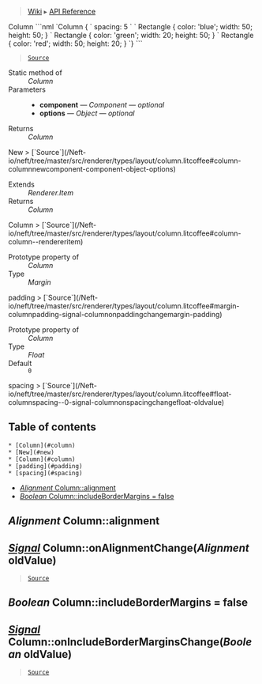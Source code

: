 > [Wiki](Home) ▸ [API Reference](API-Reference)

<dl></dl>
Column
```nml
`Column {
`   spacing: 5
`
`   Rectangle { color: 'blue'; width: 50; height: 50; }
`   Rectangle { color: 'green'; width: 20; height: 50; }
`   Rectangle { color: 'red'; width: 50; height: 20; }
`}
```

> [`Source`](/Neft-io/neft/tree/master/src/renderer/types/layout/column.litcoffee#column-class)

<dl><dt>Static method of</dt><dd><i>Column</i></dd><dt>Parameters</dt><dd><ul><li><b>component</b> — <i>Component</i> — <i>optional</i></li><li><b>options</b> — <i>Object</i> — <i>optional</i></li></ul></dd><dt>Returns</dt><dd><i>Column</i></dd></dl>
New
> [`Source`](/Neft-io/neft/tree/master/src/renderer/types/layout/column.litcoffee#column-columnnewcomponent-component-object-options)

<dl><dt>Extends</dt><dd><i>Renderer.Item</i></dd><dt>Returns</dt><dd><i>Column</i></dd></dl>
Column
> [`Source`](/Neft-io/neft/tree/master/src/renderer/types/layout/column.litcoffee#column-column--rendereritem)

<dl><dt>Prototype property of</dt><dd><i>Column</i></dd><dt>Type</dt><dd><i>Margin</i></dd></dl>
padding
> [`Source`](/Neft-io/neft/tree/master/src/renderer/types/layout/column.litcoffee#margin-columnpadding-signal-columnonpaddingchangemargin-padding)

<dl><dt>Prototype property of</dt><dd><i>Column</i></dd><dt>Type</dt><dd><i>Float</i></dd><dt>Default</dt><dd><code>0</code></dd></dl>
spacing
> [`Source`](/Neft-io/neft/tree/master/src/renderer/types/layout/column.litcoffee#float-columnspacing--0-signal-columnonspacingchangefloat-oldvalue)

## Table of contents
    * [Column](#column)
    * [New](#new)
    * [Column](#column)
    * [padding](#padding)
    * [spacing](#spacing)
  * [*Alignment* Column::alignment](#alignment-columnalignment)
  * [*Boolean* Column::includeBorderMargins = false](#boolean-columnincludebordermargins--false)

*Alignment* Column::alignment
-----------------------------
## [*Signal*](/Neft-io/neft/wiki/Signal-API.md#class-signal) Column::onAlignmentChange(*Alignment* oldValue)

> [`Source`](/Neft-io/neft/tree/master/src/renderer/types/layout/column.litcoffee#alignment-columnalignment-signal-columnonalignmentchangealignment-oldvalue)

*Boolean* Column::includeBorderMargins = false
----------------------------------------------
## [*Signal*](/Neft-io/neft/wiki/Signal-API.md#class-signal) Column::onIncludeBorderMarginsChange(*Boolean* oldValue)

> [`Source`](/Neft-io/neft/tree/master/src/renderer/types/layout/column.litcoffee#boolean-columnincludebordermargins--false-signal-columnonincludebordermarginschangeboolean-oldvalue)

